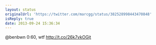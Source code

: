```yaml
---
layout: status
originalUrl: 'https://twitter.com/marcgg/status/382528998443470848'
isReply: true
date: 2013-09-24 15:36:34
---
```


@benbwn 0:60, wtf http://t.co/26k7vkOGjt
